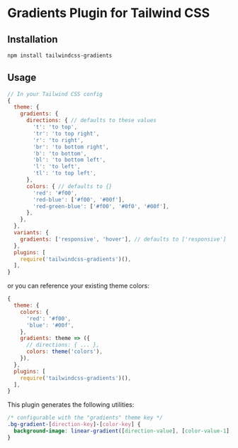 # Gradients Plugin for Tailwind CSS

## Installation

```bash
npm install tailwindcss-gradients
```

## Usage

```js
// In your Tailwind CSS config
{
  theme: {
    gradients: {
      directions: { // defaults to these values
        't': 'to top',
        'tr': 'to top right',
        'r': 'to right',
        'br': 'to bottom right',
        'b': 'to bottom',
        'bl': 'to bottom left',
        'l': 'to left',
        'tl': 'to top left',
      },
      colors: { // defaults to {}
        'red': '#f00',
        'red-blue': ['#f00', '#00f'],
        'red-green-blue': ['#f00', '#0f0', '#00f'],
      },
    },
  },
  variants: {
    gradients: ['responsive', 'hover'], // defaults to ['responsive']
  },
  plugins: [
    require('tailwindcss-gradients')(),
  ],
}
```
or you can reference your existing theme colors:
```js
{
  theme: {
    colors: {
      'red': '#f00',
      'blue': '#00f',
    },
    gradients: theme => ({
      // directions: { ... },
      colors: theme('colors'),
    }),
  },
  plugins: [
    require('tailwindcss-gradients')(),
  ],
}
```

This plugin generates the following utilities:

```css
/* configurable with the "gradients" theme key */
.bg-gradient-[direction-key]-[color-key] {
  background-image: linear-gradient([direction-value], [color-value-1], [color-value-2], [...]);
}
```
